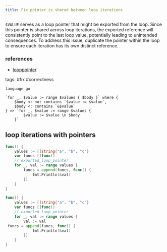 ```yaml
---
title: Fix pointer is shared between loop iterations
---
```


`$VALUE` serves as a loop pointer that might be exported from the loop. Since this pointer is shared across loop iterations, the exported reference will consistently point to the last loop value, potentially leading to unintended consequences. To address this issue, duplicate the pointer within the loop to ensure each iteration has its own distinct reference.

### references

- [looppointer](https://github.com/kyoh86/looppointer)

tags: #fix #correctness

```grit
language go

`for _, $value := range $values { $body }` where {
    $body <: not contains `$value := $value`,
    $body <: contains `&$value`
} => `for _, $value := range $values { 
        $value := $value \n $body 
    }`
```

## loop iterations with pointers

```go
func() {
    values := []string{"a", "b", "c"}
    var funcs []func()
    // exported_loop_pointer
    for _, val := range values {
        funcs = append(funcs, func() {
            fmt.Println(&val)
        })
    }
}
```

```go
func() {
    values := []string{"a", "b", "c"}
    var funcs []func()
    // exported_loop_pointer
    for _, val := range values { 
        val := val 
 funcs = append(funcs, func() {
            fmt.Println(&val)
        }) 
    }
}
```
